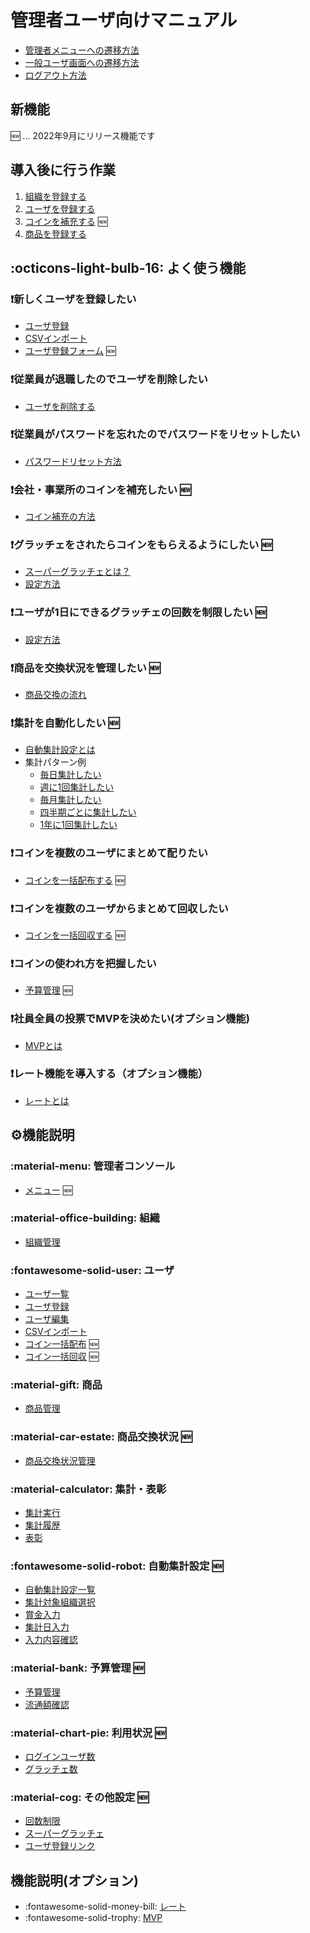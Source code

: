 # 管理者ユーザ向けマニュアル

- [管理者メニューへの遷移方法](movetoconsole.md)
- [一般ユーザ画面への遷移方法](movetomenu.md)
- [ログアウト方法](logout.md)

## 新機能
:new: ... 2022年9月にリリース機能です


## 導入後に行う作業
1. [組織を登録する](導入後に行う作業/setup01.md)
2. [ユーザを登録する](導入後に行う作業/setup02.md)
3. [コインを補充する](導入後に行う作業/setup03.md) :new:
4. [商品を登録する](導入後に行う作業/setup04.md)


## :octicons-light-bulb-16: よく使う機能

### ❗新しくユーザを登録したい
- [ユーザ登録](ユーザ/user02.md)
- [CSVインポート](ユーザ/user04.md)
- [ユーザ登録フォーム](その他設定/other03.md) :new:

### ❗従業員が退職したのでユーザを削除したい
- [ユーザを削除する](ユーザ/user03.md#_12)

### ❗従業員がパスワードを忘れたのでパスワードをリセットしたい
- [パスワードリセット方法](../howto/howto04.md)


### ❗会社・事業所のコインを補充したい :new:
- [コイン補充の方法](予算管理/budget01.md#_5)

### ❗グラッチェをされたらコインをもらえるようにしたい :new:
- [スーパーグラッチェとは？](その他設定/other02.md#_2)
- [設定方法](その他設定/other02.md#_5)


### ❗ユーザが1日にできるグラッチェの回数を制限したい :new:
- [設定方法](その他設定/other01.md#_5)


### ❗商品を交換状況を管理したい :new:
- [商品交換の流れ](producttransfer.md#_2)

### ❗集計を自動化したい :new:
- [自動集計設定とは](自動集計設定/autototal00.md)
- 集計パターン例
    - [毎日集計したい](自動集計設定/autototal04.md#_11)
    - [週に1回集計したい](自動集計設定/autototal04.md#_12)
    - [毎月集計したい](自動集計設定/autototal04.md#_13)
    - [四半期ごとに集計したい](自動集計設定/autototal04.md#_14)
    - [1年に1回集計したい](自動集計設定/autototal04.md#_15)

### ❗コインを複数のユーザにまとめて配りたい
- [コインを一括配布する](ユーザ/user05.md#_5) :new:

### ❗コインを複数のユーザからまとめて回収したい
- [コインを一括回収する](ユーザ/user06.md#_5) :new:

### ❗コインの使われ方を把握したい
- [予算管理](予算管理/budget00.md) :new:


### ❗社員全員の投票でMVPを決めたい(オプション機能)
- [MVPとは](オプション機能/option02.md)

### ❗レート機能を導入する（オプション機能）
- [レートとは](オプション機能/option01.md#_2)


## ⚙️機能説明
### :material-menu: 管理者コンソール
- [メニュー](adminconsole.md) :new:

### :material-office-building: 組織
- [組織管理](groupmaintenance.md)

### :fontawesome-solid-user: ユーザ
- [ユーザ一覧](ユーザ/user01.md)
- [ユーザ登録](ユーザ/user02.md)
- [ユーザ編集](ユーザ/user03.md)
- [CSVインポート](ユーザ/user04.md)
- [コイン一括配布](ユーザ/user05.md) :new:
- [コイン一括回収](ユーザ/user06.md) :new:

### :material-gift: 商品
- [商品管理](productmaintenance.md)

### :material-car-estate: 商品交換状況 :new:
- [商品交換状況管理](producttransfer.md)

### :material-calculator: 集計・表彰
- [集計実行](集計・表彰/total01.md)
- [集計履歴](集計・表彰/total02.md)
- [表彰](集計・表彰/total03.md)

### :fontawesome-solid-robot: 自動集計設定 :new:
- [自動集計設定一覧](自動集計設定/autototal01.md)
- [集計対象組織選択](自動集計設定/autototal02.md)
- [賞金入力](自動集計設定/autototal03.md)
- [集計日入力](自動集計設定/autototal04.md)
- [入力内容確認](自動集計設定/autototal05.md)

### :material-bank: 予算管理 :new:
- [予算管理](予算管理/budget01.md)
- [流通額確認](予算管理/budget02.md)

### :material-chart-pie: 利用状況 :new:
- [ログインユーザ数](利用状況/analysis01.md)
- [グラッチェ数](利用状況/analysis02.md)


### :material-cog: その他設定 :new:
- [回数制限](その他設定/other01.md)
- [スーパーグラッチェ](その他設定/other02.md)
- [ユーザ登録リンク](その他設定/other03.md)

## 機能説明(オプション)
- :fontawesome-solid-money-bill: [レート](../管理者機能/オプション機能/option01.md#_7)
- :fontawesome-solid-trophy: [MVP](../管理者機能/Mvp/index.md)


